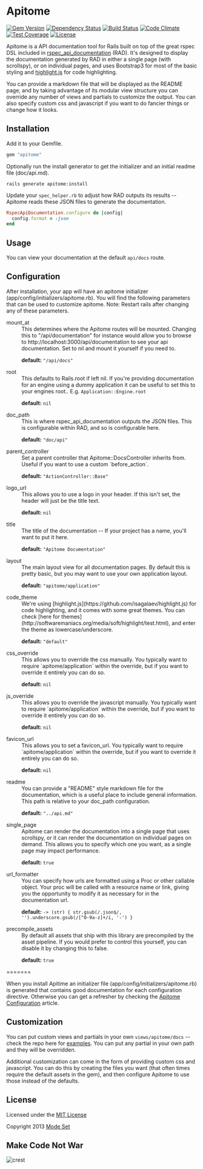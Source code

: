 Apitome
=======

[![Gem Version](https://img.shields.io/gem/v/apitome.svg)](https://rubygems.org/gems/apitome)
[![Dependency Status](https://gemnasium.com/modeset/apitome.svg)](https://gemnasium.com/modeset/apitome)
[![Build Status](https://img.shields.io/travis/modeset/apitome.svg)](https://travis-ci.org/modeset/apitome)
[![Code Climate](https://img.shields.io/codeclimate/github/modeset/apitome.svg)](https://codeclimate.com/github/modeset/apitome)
[![Test Coverage](https://codeclimate.com/github/modeset/apitome/badges/coverage.svg)](https://codeclimate.com/github/modeset/apitome)
[![License](http://img.shields.io/badge/license-MIT-brightgreen.svg)](http://opensource.org/licenses/MIT)

Apitome is a API documentation tool for Rails built on top of the great rspec DSL included in
[rspec_api_documentation](https://github.com/zipmark/rspec_api_documentation) (RAD). It's designed to display the
documentation generated by RAD in either a single page (with scrollspy), or on individual pages, and uses Bootstrap3 for
most of the basic styling and [highlight.js](https://github.com/isagalaev/highlight.js) for code highlighting.

You can provide a markdown file that will be displayed as the README page, and by taking advantage of its modular view
structure you can override any number of views and partials to customize the output. You can also specify custom css and
javascript if you want to do fancier things or change how it looks.


## Installation

Add it to your Gemfile.

```ruby
gem "apitome"
```

Optionally run the install generator to get the initializer and an initial readme file (doc/api.md).

```
rails generate apitome:install
```

Update your `spec_helper.rb` to adjust how RAD outputs its results -- Apitome reads these JSON files to generate the
documentation.

```ruby
RspecApiDocumentation.configure do |config|
  config.format = :json
end
```


## Usage

You can view your documentation at the default `api/docs` route.


## Configuration

After installation, your app will have an apitome initializer (app/config/initializers/apitome.rb). You will find the following parameters that can be used to customize apitome. Note: Restart rails after changing any of these parameters.

<dl>

<dt> mount_at </dt><dd>
  This determines where the Apitome routes will be mounted. Changing this to "/api/documentation" for instance would allow you to browse to http://localhost:3000/api/documentation to see your api documentation. Set to nil and mount it yourself if you need to.<br/>

  <b>default:</b> <code>"/api/docs"</code>
</dd>

<dt> root </dt><dd>
  This defaults to Rails.root if left nil. If you're providing documentation for an engine using a dummy application it can be useful to set this to your engines root.. E.g. <code>Application::Engine.root</code><br/>

  <b>default:</b> <code>nil</code>
</dd>

<dt> doc_path </dt><dd>
  This is where rspec_api_documentation outputs the JSON files. This is configurable within RAD, and so is configurable here.<br/>

  <b>default:</b> <code>"doc/api"</code>
</dd>

<dt> parent_controller </dt><dd>
  Set a parent controller that Apitome::DocsController inherits from. Useful if you want to use a custom `before_action`.<br/>

  <b>default:</b> <code>"ActionController::Base"</code>
</dd>

<dt> logo_url </dt><dd>
  This allows you to use a logo in your header.  If this isn't set, the header will just be the title text.<br/>

  <b>default:</b> <code>nil</code>
</dd>

<dt> title </dt><dd>
  The title of the documentation -- If your project has a name, you'll want to put it here.<br/>

  <b>default:</b> <code>"Apitome Documentation"</code>
</dd>

<dt> layout </dt><dd>
  The main layout view for all documentation pages. By default this is pretty basic, but you may want to use your own application layout.<br/>

  <b>default:</b> <code>"apitome/application"</code>
</dd>

<dt> code_theme </dt><dd>
  We're using [highlight.js](https://github.com/isagalaev/highlight.js) for code highlighting, and it comes with some great themes. You can check [here for themes](http://softwaremaniacs.org/media/soft/highlight/test.html), and enter the theme as lowercase/underscore.<br/>

  <b>default:</b> <code>"default"</code>
</dd>

<dt> css_override </dt><dd>
  This allows you to override the css manually. You typically want to require `apitome/application` within the override, but if you want to override it entirely you can do so.<br/>

  <b>default:</b> <code>nil</code>
</dd>

<dt> js_override </dt><dd>
  This allows you to override the javascript manually. You typically want to require `apitome/application` within the override, but if you want to override it entirely you can do so.<br/>

  <b>default:</b> <code>nil</code>
</dd>

<dt> favicon_url </dt><dd>
  This allows you to set a favicon_url. You typically want to require `apitome/application` within the override, but if you want to override it entirely you can do so.<br/>

  <b>default:</b> <code>nil</code>
</dd>

<dt> readme </dt><dd>
  You can provide a "README" style markdown file for the documentation, which is a useful place to include general information. This path is relative to your doc_path configuration.<br/>

  <b>default:</b> <code>"../api.md"</code>
</dd>

<dt> single_page </dt><dd>
  Apitome can render the documentation into a single page that uses scrollspy, or it can render the documentation on individual pages on demand. This allows you to specify which one you want, as a single page may impact performance.<br/>

  <b>default:</b> <code>true</code>

<dt> url_formatter </dt><dd>
  You can specify how urls are formatted using a Proc or other callable object.  Your proc will be called with a resource name or link, giving you the opportunity to modify it as necessary for in the documentation url.<br/>

  <b>default:</b> <code>-> (str) { str.gsub(/\.json$/, '').underscore.gsub(/[^0-9a-z]+/i, '-') }</code>
</dd>

<dt> precompile_assets </dt><dd>
  By default all assets that ship with this library are precompiled by the asset pipeline. If you would prefer to control this yourself, you can disable it by changing this to false.<br/>

  <b>default:</b> <code>true</code>
</dd>
=======

When you install Apitime an initializer file (app/config/initializers/apitome.rb) is generated that contains good
documentation for each configuration directive. Otherwise you can get a refresher by checking the
[Apitome Configuration](https://github.com/modeset/apitome/wiki/Apitome-Configuration) article.

## Customization

You can put custom views and partials in your own `views/apitome/docs` -- check the repo here for
[examples](https://github.com/modeset/apitome/tree/master/app/views/apitome/docs). You can put any partial in your own
path and they will be overridden.

Additional customization can come in the form of providing custom css and javascript. You can do this by creating the
files you want (that often times require the default assets in the gem), and then configure Apitome to use those instead
of the defaults.


## License

Licensed under the [MIT License](http://creativecommons.org/licenses/MIT/)

Copyright 2013 [Mode Set](https://github.com/modeset)


## Make Code Not War
![crest](https://secure.gravatar.com/avatar/aa8ea677b07f626479fd280049b0e19f?s=75)
